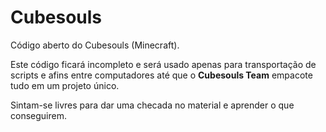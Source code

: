 # Cubesouls
Código aberto do Cubesouls (Minecraft).

Este código ficará incompleto e será usado apenas para transportação de scripts e afins entre computadores até que o **Cubesouls Team** empacote tudo em um projeto único.

Sintam-se livres para dar uma checada no material e aprender o que conseguirem.
